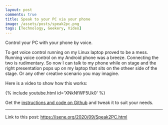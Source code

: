 ```yaml
---
layout: post
comments: true
title: Speak to your PC via your phone
image: /assets/posts/speak2pc.png
tags: [Technology, Geekery, Video]
---
```


Control your PC with your phone by voice.

To get voice control running on my Linux laptop proved to be a mess. Running voice control on my Android phone was a breeze. Connecting the two is rudimentary. So now I can talk to my phone while on stage and the right presentation pops up on my laptop that sits on the otheer side of the stage. Or any other creative scenario you may imagine.

Here is a video to show how this works:

{% include youtube.html id='XNkNfWF5Uk0' %}

Get the [instructions and code on Github](https://github.com/isene/speak2pc) and tweak it to suit your needs.


---
Link to this post: <https://isene.org/2020/09/Speak2PC.html>
